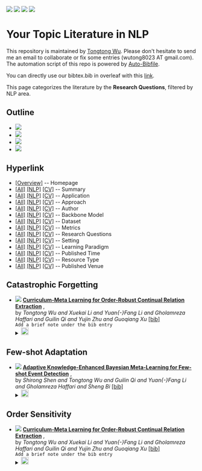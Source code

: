 [![](https://img.shields.io/badge/Awesome_Continual_Learning-yello)](https://github.com/wutong8023/Awesome_Continual_Learning.git) [![](https://img.shields.io/badge/Awesome_Few_Shot_learning-green)](https://github.com/wutong8023/Awesome_Few_Shot_Learning.git) [![](https://img.shields.io/badge/Awesome_Information_Extraction-blue)](https://github.com/wutong8023/Awesome_Information_Extraction.git) [![](https://img.shields.io/badge/Awesome_Ideas-red)](https://github.com/wutong8023/Awesome_Ideas.git)

# Your Topic Literature in NLP 
This repository is maintained by [Tongtong Wu](https://wutong8023.site). Please don't hesitate to send me an email to collaborate or fix some entries (wutong8023 AT gmail.com). 
The automation script of this repo is powered by [Auto-Bibfile](https://github.com/wutong8023/Auto-Bibfile.git).

You can directly use our bibtex.bib in overleaf with this [link](https://www.overleaf.com/read/rgscdxhxbwhp).

This page categorizes the literature by the **Research Questions**, filtered by NLP area.

## Outline 
- [![](https://img.shields.io/badge/Hyperlink-blue)](https://github.com/wutong8023/Auto-Bibfile/blob/master/your_topic4nlp/research_question/README.md#hyperlink)
- [![](https://img.shields.io/badge/Catastrophic_Forgetting-1-blue)](https://github.com/wutong8023/Auto-Bibfile/blob/master/your_topic4nlp/research_question/README.md#catastrophic-forgetting)
- [![](https://img.shields.io/badge/Few_shot_Adaptation-1-blue)](https://github.com/wutong8023/Auto-Bibfile/blob/master/your_topic4nlp/research_question/README.md#few-shot-adaptation)
- [![](https://img.shields.io/badge/Order_Sensitivity-1-blue)](https://github.com/wutong8023/Auto-Bibfile/blob/master/your_topic4nlp/research_question/README.md#order-sensitivity)
## Hyperlink 
- [[Overview]](https://github.com/wutong8023/Auto-Bibfile/blob/master/README.md) -- Homepage
- [[All]](https://github.com/wutong8023/Auto-Bibfile/blob/master/your_topic4all/./)  [[NLP]](https://github.com/wutong8023/Auto-Bibfile/blob/master/your_topic4nlp/./)  [[CV]](https://github.com/wutong8023/Auto-Bibfile/blob/master/your_topic4cv/./) -- Summary
- [[All]](https://github.com/wutong8023/Auto-Bibfile/blob/master/your_topic4all/application)  [[NLP]](https://github.com/wutong8023/Auto-Bibfile/blob/master/your_topic4nlp/application)  [[CV]](https://github.com/wutong8023/Auto-Bibfile/blob/master/your_topic4cv/application) -- Application
- [[All]](https://github.com/wutong8023/Auto-Bibfile/blob/master/your_topic4all/approach)  [[NLP]](https://github.com/wutong8023/Auto-Bibfile/blob/master/your_topic4nlp/approach)  [[CV]](https://github.com/wutong8023/Auto-Bibfile/blob/master/your_topic4cv/approach) -- Approach
- [[All]](https://github.com/wutong8023/Auto-Bibfile/blob/master/your_topic4all/author)  [[NLP]](https://github.com/wutong8023/Auto-Bibfile/blob/master/your_topic4nlp/author)  [[CV]](https://github.com/wutong8023/Auto-Bibfile/blob/master/your_topic4cv/author) -- Author
- [[All]](https://github.com/wutong8023/Auto-Bibfile/blob/master/your_topic4all/backbone_model)  [[NLP]](https://github.com/wutong8023/Auto-Bibfile/blob/master/your_topic4nlp/backbone_model)  [[CV]](https://github.com/wutong8023/Auto-Bibfile/blob/master/your_topic4cv/backbone_model) -- Backbone Model
- [[All]](https://github.com/wutong8023/Auto-Bibfile/blob/master/your_topic4all/dataset)  [[NLP]](https://github.com/wutong8023/Auto-Bibfile/blob/master/your_topic4nlp/dataset)  [[CV]](https://github.com/wutong8023/Auto-Bibfile/blob/master/your_topic4cv/dataset) -- Dataset
- [[All]](https://github.com/wutong8023/Auto-Bibfile/blob/master/your_topic4all/metrics)  [[NLP]](https://github.com/wutong8023/Auto-Bibfile/blob/master/your_topic4nlp/metrics)  [[CV]](https://github.com/wutong8023/Auto-Bibfile/blob/master/your_topic4cv/metrics) -- Metrics
- [[All]](https://github.com/wutong8023/Auto-Bibfile/blob/master/your_topic4all/research_question)  [[NLP]](https://github.com/wutong8023/Auto-Bibfile/blob/master/your_topic4nlp/research_question)  [[CV]](https://github.com/wutong8023/Auto-Bibfile/blob/master/your_topic4cv/research_question) -- Research Questions
- [[All]](https://github.com/wutong8023/Auto-Bibfile/blob/master/your_topic4all/setting)  [[NLP]](https://github.com/wutong8023/Auto-Bibfile/blob/master/your_topic4nlp/setting)  [[CV]](https://github.com/wutong8023/Auto-Bibfile/blob/master/your_topic4cv/setting) -- Setting
- [[All]](https://github.com/wutong8023/Auto-Bibfile/blob/master/your_topic4all/supervision)  [[NLP]](https://github.com/wutong8023/Auto-Bibfile/blob/master/your_topic4nlp/supervision)  [[CV]](https://github.com/wutong8023/Auto-Bibfile/blob/master/your_topic4cv/supervision) --  Learning Paradigm
- [[All]](https://github.com/wutong8023/Auto-Bibfile/blob/master/your_topic4all/time)  [[NLP]](https://github.com/wutong8023/Auto-Bibfile/blob/master/your_topic4nlp/time)  [[CV]](https://github.com/wutong8023/Auto-Bibfile/blob/master/your_topic4cv/time) -- Published Time
- [[All]](https://github.com/wutong8023/Auto-Bibfile/blob/master/your_topic4all/type)  [[NLP]](https://github.com/wutong8023/Auto-Bibfile/blob/master/your_topic4nlp/type)  [[CV]](https://github.com/wutong8023/Auto-Bibfile/blob/master/your_topic4cv/type) -- Resource Type
- [[All]](https://github.com/wutong8023/Auto-Bibfile/blob/master/your_topic4all/venue)  [[NLP]](https://github.com/wutong8023/Auto-Bibfile/blob/master/your_topic4nlp/venue)  [[CV]](https://github.com/wutong8023/Auto-Bibfile/blob/master/your_topic4cv/venue) -- Published Venue

## Catastrophic Forgetting

- [![](https://img.shields.io/badge/AAAI-2021-blue)](https://ojs.aaai.org/index.php/AAAI/article/view/17241) [**Curriculum-Meta Learning for Order-Robust Continual Relation Extraction**](https://ojs.aaai.org/index.php/AAAI/article/view/17241) , <br> by *Tongtong Wu and
Xuekai Li and
Yuan{-}Fang Li and
Gholamreza Haffari and
Guilin Qi and
Yujin Zhu and
Guoqiang Xu* [[bib]](https://github.com/wutong8023/Auto-Bibfile/blob/master/./bibtex.bib#L4-L30)<br> ```Add a brief note under the bib entry
```</details><details><summary><img src=https://github.com/wutong8023/Auto-Bibfile/blob/master/scripts/svg/copy_icon.png height="20"></summary><pre>```WuLLHQZX21```
## Few-shot Adaptation

- [![](https://img.shields.io/badge/CoRR-2021-blue)](https://arxiv.org/abs/2105.09509) [**Adaptive Knowledge-Enhanced Bayesian Meta-Learning for Few-shot Event
Detection**](https://arxiv.org/abs/2105.09509) , <br> by *Shirong Shen and
Tongtong Wu and
Guilin Qi and
Yuan{-}Fang Li and
Gholamreza Haffari and
Sheng Bi* [[bib]](https://github.com/wutong8023/Auto-Bibfile/blob/master/./bibtex.bib#L35-L61)<br> </details><details><summary><img src=https://github.com/wutong8023/Auto-Bibfile/blob/master/scripts/svg/copy_icon.png height="20"></summary><pre>```DBLP:journals/corr/abs-2105-09509```
## Order Sensitivity

- [![](https://img.shields.io/badge/AAAI-2021-blue)](https://ojs.aaai.org/index.php/AAAI/article/view/17241) [**Curriculum-Meta Learning for Order-Robust Continual Relation Extraction**](https://ojs.aaai.org/index.php/AAAI/article/view/17241) , <br> by *Tongtong Wu and
Xuekai Li and
Yuan{-}Fang Li and
Gholamreza Haffari and
Guilin Qi and
Yujin Zhu and
Guoqiang Xu* [[bib]](https://github.com/wutong8023/Auto-Bibfile/blob/master/./bibtex.bib#L4-L30)<br> ```Add a brief note under the bib entry
```</details><details><summary><img src=https://github.com/wutong8023/Auto-Bibfile/blob/master/scripts/svg/copy_icon.png height="20"></summary><pre>```WuLLHQZX21```